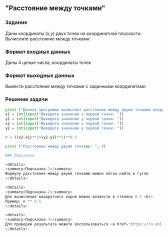 ## "Расстояние между точками"

### Задание

Даны координаты (x,y) двух точек на координатной плоскости. Вычислите расстояние между точками.

### Формат входных данных

Даны 4 целые числа, координаты точек

### Формат выходных данных

Вывести расстояние между точками с заданными координатами

### Решение задачи

```python
print ("Данная программа вычисляет расстояние между двумя точками координат")
x1 = int(input("Ввведите значение x первой точки: "))
y1 = int(input("Ввведите значение y первой точки: "))
x2 = int(input("Ввведите значение x первой точки: "))
y2 = int(input("Ввведите значение y первой точки: "))

r = ((x2-x1)**2+(y2-y1)**2)**0.5

print ("Расстояние между двумя точками: ", r)

### Подсказки

<details>
<summary>Подсказка-1</summary>
Формулу расстояния между двумя точками можно легко найти в гугле
</details>

<details>
<summary>Подсказка-2</summary>
Для вычисления квадратного корня можно возвести в степень 0.5 <br>
Пример: n ** 0.5
</details>

<details>
<summary>Подсказка-3</summary>
Для проверки результата можете воспользоваться <a href="https://ru.onlinemschool.com/math/assistance/cartesian_coordinate/p_length/">онлайн калькулятором</a> 
</details>
